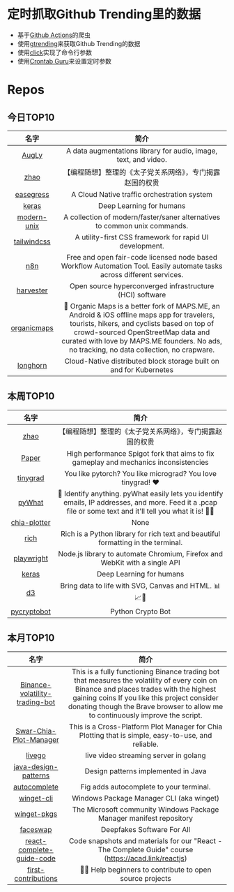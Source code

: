 # 定时抓取Github Trending里的数据
* 基于[Github Actions](https://docs.github.com/en/actions)的爬虫
* 使用[gtrending](https://github.com/hedythedev/gtrending)来获取Github Trending的数据
* 使用[click](https://github.com/pallets/click)实现了命令行参数
* 使用[Crontab Guru](https://crontab.guru/)来设置定时参数

# Repos
## 今日TOP10 
<!-- START OF DAILY_TOP10_REPOS -->
| 名字 | 简介 |
| :----: | :----: |
| [AugLy](https://github.com/facebookresearch/AugLy) | A data augmentations library for audio, image, text, and video. |
| [zhao](https://github.com/programthink/zhao) | 【编程随想】整理的《太子党关系网络》，专门揭露赵国的权贵 |
| [easegress](https://github.com/megaease/easegress) | A Cloud Native traffic orchestration system |
| [keras](https://github.com/keras-team/keras) | Deep Learning for humans |
| [modern-unix](https://github.com/ibraheemdev/modern-unix) | A collection of modern/faster/saner alternatives to common unix commands. |
| [tailwindcss](https://github.com/tailwindlabs/tailwindcss) | A utility-first CSS framework for rapid UI development. |
| [n8n](https://github.com/n8n-io/n8n) | Free and open fair-code licensed node based Workflow Automation Tool. Easily automate tasks across different services. |
| [harvester](https://github.com/harvester/harvester) | Open source hyperconverged infrastructure (HCI) software |
| [organicmaps](https://github.com/organicmaps/organicmaps) | 🍃 Organic Maps is a better fork of MAPS.ME, an Android & iOS offline maps app for travelers, tourists, hikers, and cyclists based on top of crowd-sourced OpenStreetMap data and curated with love by MAPS.ME founders. No ads, no tracking, no data collection, no crapware. |
| [longhorn](https://github.com/longhorn/longhorn) | Cloud-Native distributed block storage built on and for Kubernetes |
<!-- END OF DAILY_TOP10_REPOS -->

## 本周TOP10
<!-- START OF WEEKLY_TOP10_REPOS -->
| 名字 | 简介 |
| :----: | :----: |
| [zhao](https://github.com/programthink/zhao) | 【编程随想】整理的《太子党关系网络》，专门揭露赵国的权贵 |
| [Paper](https://github.com/PaperMC/Paper) | High performance Spigot fork that aims to fix gameplay and mechanics inconsistencies |
| [tinygrad](https://github.com/geohot/tinygrad) | You like pytorch? You like micrograd? You love tinygrad! ❤️ |
| [pyWhat](https://github.com/bee-san/pyWhat) | 🐸 Identify anything. pyWhat easily lets you identify emails, IP addresses, and more. Feed it a .pcap file or some text and it'll tell you what it is! 🧙‍♀️ |
| [chia-plotter](https://github.com/madMAx43v3r/chia-plotter) | None |
| [rich](https://github.com/willmcgugan/rich) | Rich is a Python library for rich text and beautiful formatting in the terminal. |
| [playwright](https://github.com/microsoft/playwright) | Node.js library to automate Chromium, Firefox and WebKit with a single API |
| [keras](https://github.com/keras-team/keras) | Deep Learning for humans |
| [d3](https://github.com/d3/d3) | Bring data to life with SVG, Canvas and HTML. 📊📈🎉 |
| [pycryptobot](https://github.com/whittlem/pycryptobot) | Python Crypto Bot |
<!-- END OF WEEKLY_TOP10_REPOS -->

## 本月TOP10
<!-- START OF MONTHLY_TOP10_REPOS -->
| 名字 | 简介 |
| :----: | :----: |
| [Binance-volatility-trading-bot](https://github.com/CyberPunkMetalHead/Binance-volatility-trading-bot) | This is a fully functioning Binance trading bot that measures the volatility of every coin on Binance and places trades with the highest gaining coins If you like this project consider donating though the Brave browser to allow me to continuously improve the script. |
| [Swar-Chia-Plot-Manager](https://github.com/swar/Swar-Chia-Plot-Manager) | This is a Cross-Platform Plot Manager for Chia Plotting that is simple, easy-to-use, and reliable. |
| [livego](https://github.com/gwuhaolin/livego) | live video streaming server in golang |
| [java-design-patterns](https://github.com/iluwatar/java-design-patterns) | Design patterns implemented in Java |
| [autocomplete](https://github.com/withfig/autocomplete) | Fig adds autocomplete to your terminal. |
| [winget-cli](https://github.com/microsoft/winget-cli) | Windows Package Manager CLI (aka winget) |
| [winget-pkgs](https://github.com/microsoft/winget-pkgs) | The Microsoft community Windows Package Manager manifest repository |
| [faceswap](https://github.com/deepfakes/faceswap) | Deepfakes Software For All |
| [react-complete-guide-code](https://github.com/academind/react-complete-guide-code) | Code snapshots and materials for our "React - The Complete Guide" course (https://acad.link/reactjs) |
| [first-contributions](https://github.com/firstcontributions/first-contributions) | 🚀✨ Help beginners to contribute to open source projects |
<!-- END OF MONTHLY_TOP10_REPOS -->

